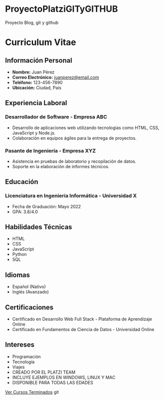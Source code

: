 # ProyectoPlatziGITyGITHUB
Proyecto Blog, git y github
<link rel="stylesheet" href="https://cdn.jsdelivr.net/npm/github-markdown-css">


# Curriculum Vitae

## Información Personal
- **Nombre:** Juan Pérez  
- **Correo Electrónico:** juanperez@email.com  
- **Teléfono:** 123-456-7890  
- **Ubicación:** Ciudad, País  

## Experiencia Laboral
### Desarrollador de Software - Empresa ABC
- Desarrollo de aplicaciones web utilizando tecnologías como HTML, CSS, JavaScript y Node.js.
- Colaboración en equipos ágiles para la entrega de proyectos.

### Pasante de Ingeniería - Empresa XYZ
- Asistencia en pruebas de laboratorio y recopilación de datos.
- Soporte en la elaboración de informes técnicos.

## Educación
### Licenciatura en Ingeniería Informática - Universidad X
- Fecha de Graduación: Mayo 2022
- GPA: 3.8/4.0

## Habilidades Técnicas
- HTML
- CSS
- JavaScript
- Python
- SQL

## Idiomas
- Español (Nativo)
- Inglés (Avanzado)

## Certificaciones
- Certificado en Desarrollo Web Full Stack - Plataforma de Aprendizaje Online
- Certificado en Fundamentos de Ciencia de Datos - Universidad Online

## Intereses
- Programación
- Tecnología
- Viajes
- CREADO POR EL PLATZI TEAM
- INCLUYE EJEMPLOS EN WINDOWS, LINUX Y MAC
- DISPONIBLE PARA TODAS LAS EDADES

[Ver Cursos Terminados](https://platzi.com/p/Antonio-Estrada/)
git